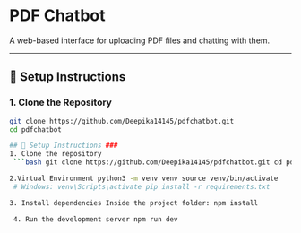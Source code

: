# PDF Chatbot

A web-based interface for uploading PDF files and chatting with them.

---



## 🔧 Setup Instructions

### 1. Clone the Repository

```bash
git clone https://github.com/Deepika14145/pdfchatbot.git
cd pdfchatbot

## 🔧 Setup Instructions ###
1. Clone the repository
 ```bash git clone https://github.com/Deepika14145/pdfchatbot.git cd pdfchatbot

2.Virtual Environment python3 -m venv venv source venv/bin/activate
 # Windows: venv\Scripts\activate pip install -r requirements.txt

3. Install dependencies Inside the project folder: npm install

 4. Run the development server npm run dev
